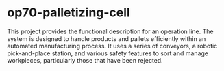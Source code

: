 # op70-palletizing-cell
This project provides the functional description for an operation line. The system is designed to handle products and pallets efficiently within an automated manufacturing process. It uses a series of conveyors, a robotic pick-and-place station, and various safety features to sort and manage workpieces, particularly those that have been rejected.

